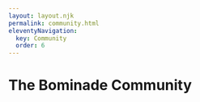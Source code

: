 ```yaml
---
layout: layout.njk
permalink: community.html
eleventyNavigation:
  key: Community
  order: 6
---
```


# The Bominade Community

